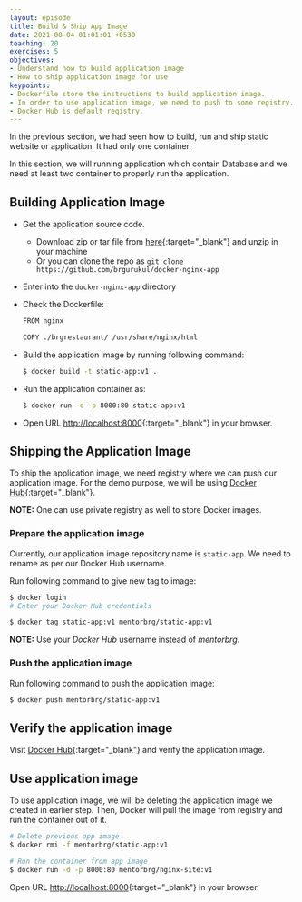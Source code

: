 ```yaml
---
layout: episode
title: Build & Ship App Image
date: 2021-08-04 01:01:01 +0530
teaching: 20
exercises: 5
objectives:
- Understand how to build application image
- How to ship application image for use
keypoints:
- Dockerfile store the instructions to build application image.
- In order to use application image, we need to push to some registry.
- Docker Hub is default registry.
---
```


In the previous section, we had seen how to build, run and ship static website or application.
It had only one container.

In this section, we will running application which contain Database and we need at
least two container to properly run the application.

## Building Application Image

- Get the application source code.
  - Download zip or tar file from [here](https://github.com/brgurukul/docker-nginx-app/releases/tag/v1.0){:target="_blank"} and unzip in your machine
  - Or you can clone the repo as `git clone https://github.com/brgurukul/docker-nginx-app`
- Enter into the `docker-nginx-app` directory
- Check the Dockerfile:

  ~~~bash
  FROM nginx

  COPY ./brgrestaurant/ /usr/share/nginx/html
  ~~~

- Build the application image by running following command:

  ~~~bash
  $ docker build -t static-app:v1 .
  ~~~

- Run the application container as:

  ~~~bash
  $ docker run -d -p 8000:80 static-app:v1
  ~~~

- Open URL [http://localhost:8000](http://localhost:8000){:target="_blank"} in your browser.

## Shipping the Application Image

To ship the application image, we need registry where we can push our application image.
For the demo purpose, we will be using [Docker Hub](https://hub.docker.com/){:target="_blank"}.

__NOTE:__ One can use private registry as well to store Docker images.

### Prepare the application image

Currently, our application image repository name is `static-app`. We need to rename as per our
Docker Hub username.

Run following command to give new tag to image:

~~~bash
$ docker login
# Enter your Docker Hub credentials

$ docker tag static-app:v1 mentorbrg/static-app:v1
~~~

__NOTE:__ Use your _Docker Hub_ username instead of _mentorbrg_.

### Push the application image

Run following command to push the application image:

~~~bash
$ docker push mentorbrg/static-app:v1
~~~

## Verify the application image

Visit [Docker Hub](https://hub.docker.com/){:target="_blank"} and verify the application image.

## Use application image

To use application image, we will be deleting the application image we created in earlier step.
Then, Docker will pull the image from registry and run the container out of it.

~~~bash
# Delete previous app image
$ docker rmi -f mentorbrg/static-app:v1

# Run the container from app image
$ docker run -d -p 8000:80 mentorbrg/nginx-site:v1
~~~

Open URL [http://localhost:8000](http://localhost:8000){:target="_blank"} in your browser.
